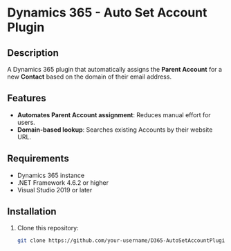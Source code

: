 # Dynamics 365 - Auto Set Account Plugin

## Description
A Dynamics 365 plugin that automatically assigns the **Parent Account** for a new **Contact** based on the domain of their email address.

## Features
- **Automates Parent Account assignment**: Reduces manual effort for users.
- **Domain-based lookup**: Searches existing Accounts by their website URL.

## Requirements
- Dynamics 365 instance
- .NET Framework 4.6.2 or higher
- Visual Studio 2019 or later

## Installation
1. Clone this repository:
   ```bash
   git clone https://github.com/your-username/D365-AutoSetAccountPlugin.git
